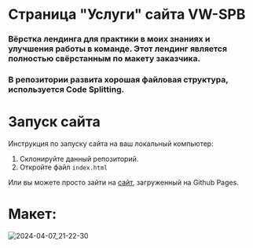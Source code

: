 # Страница "Услуги" сайта VW-SPB
### Вёрстка лендинга для практики в моих знаниях и улучшения работы в команде. Этот лендинг является полностью свёрстанным по макету заказчика. 
### В репозитории развита хорошая файловая структура, используется Code Splitting.

# Запуск сайта
Инструкция по запуску сайта на ваш локальный компьютер:
   1. Склонируйте данный репозиторий.
   2. Откройте файл ```index.html```
   
Или вы можете просто зайти на [сайт](kriswis.github.io/VW-SPB-Services/), загруженный на Github Pages.
# Макет:
![2024-04-07_21-22-30](https://github.com/KrisWis/VW-SPB-Services/assets/94256853/7ba29544-b585-4c02-9ac1-1adcd484378d)
